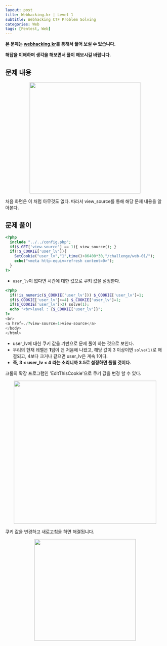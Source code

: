 ```yaml
---
layout: post
title: Webhacking.kr | Level 1
subtitle: Webhacking CTF Problem Solving
categories: Web
tags: [Pentest, Web]
---
```


**본 문제는 [webhacking.kr](https://webhacking.kr)를 통해서 풀어 보실 수 있습니다.**

**해답을 이해하며 생각을 해보면서 풀이 해보시길 바랍니다.**

## 문제 내용

<p align="center">
<img src ="https://user-images.githubusercontent.com/78135526/182548577-b19b5875-6121-401e-9803-5056aee1608d.png" width = 350>
</p>

처음 화면은 이 처럼 아무것도 없다. 따라서 view_source를 통해 해당 문제 내용을 알아본다.


## 문제 풀이

```php
<?php
  include "../../config.php";
  if($_GET['view-source'] == 1){ view_source(); }
  if(!$_COOKIE['user_lv']){
    SetCookie("user_lv","1",time()+86400*30,"/challenge/web-01/");
    echo("<meta http-equiv=refresh content=0>");
  }
?>
```

* `user_lv`이 없다면 시간에 대한 값으로 쿠키 값을 설정한다.

```php
<?php
  if(!is_numeric($_COOKIE['user_lv'])) $_COOKIE['user_lv']=1;
  if($_COOKIE['user_lv']>=4) $_COOKIE['user_lv']=1;
  if($_COOKIE['user_lv']>3) solve(1);
  echo "<br>level : {$_COOKIE['user_lv']}";
?>
<br>
<a href=./?view-source=1>view-source</a>
</body>
</html>
```

* user_lv에 대한 쿠키 값을 기반으로 문제 풀이 하는 것으로 보인다.
* 우리의 현재 레벨은 **1**임이 맨 처음에 나왔고, 해당 값이 3 이상이면 `solve(1)`로 해결되고, 4보다 크거나 같으면 user_lv은 계속 1이다.
* **즉, 3 < user_lv < 4 라는 소리니까 3.5로 설정하면 풀릴 것이다.**

크롬의 확장 프로그램인 'EditThisCookie'으로 쿠키 값을 변경 할 수 있다. 

<p align="center">
<img src ="https://user-images.githubusercontent.com/78135526/182549983-23b3e75c-fd71-4739-8719-99a06aa72973.png" width = 450>
</p>

쿠키 값을 변경하고 새로고침을 하면 해결됩니다.

<p align="center">
<img src ="https://user-images.githubusercontent.com/78135526/182550356-5397a403-8c0f-4ae7-a8a3-4fe62fdc1648.png" width = 320>
</p>